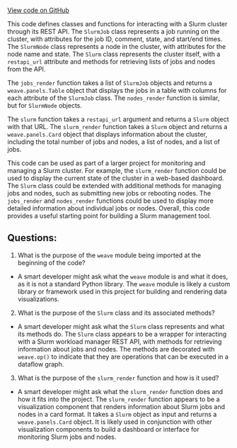 [View code on GitHub](https://github.com/wandb/weave/weave/ecosystem/slurm/ops.py)

This code defines classes and functions for interacting with a Slurm cluster through its REST API. The `SlurmJob` class represents a job running on the cluster, with attributes for the job ID, comment, state, and start/end times. The `SlurmNode` class represents a node in the cluster, with attributes for the node name and state. The `Slurm` class represents the cluster itself, with a `restapi_url` attribute and methods for retrieving lists of jobs and nodes from the API.

The `jobs_render` function takes a list of `SlurmJob` objects and returns a `weave.panels.Table` object that displays the jobs in a table with columns for each attribute of the `SlurmJob` class. The `nodes_render` function is similar, but for `SlurmNode` objects.

The `slurm` function takes a `restapi_url` argument and returns a `Slurm` object with that URL. The `slurm_render` function takes a `Slurm` object and returns a `weave.panels.Card` object that displays information about the cluster, including the total number of jobs and nodes, a list of nodes, and a list of jobs.

This code can be used as part of a larger project for monitoring and managing a Slurm cluster. For example, the `slurm_render` function could be used to display the current state of the cluster in a web-based dashboard. The `Slurm` class could be extended with additional methods for managing jobs and nodes, such as submitting new jobs or rebooting nodes. The `jobs_render` and `nodes_render` functions could be used to display more detailed information about individual jobs or nodes. Overall, this code provides a useful starting point for building a Slurm management tool.
## Questions: 
 1. What is the purpose of the `weave` module being imported at the beginning of the code?
- A smart developer might ask what the `weave` module is and what it does, as it is not a standard Python library. The `weave` module is likely a custom library or framework used in this project for building and rendering data visualizations.

2. What is the purpose of the `Slurm` class and its associated methods?
- A smart developer might ask what the `Slurm` class represents and what its methods do. The `Slurm` class appears to be a wrapper for interacting with a Slurm workload manager REST API, with methods for retrieving information about jobs and nodes. The methods are decorated with `weave.op()` to indicate that they are operations that can be executed in a dataflow graph.

3. What is the purpose of the `slurm_render` function and how is it used?
- A smart developer might ask what the `slurm_render` function does and how it fits into the project. The `slurm_render` function appears to be a visualization component that renders information about Slurm jobs and nodes in a card format. It takes a `Slurm` object as input and returns a `weave.panels.Card` object. It is likely used in conjunction with other visualization components to build a dashboard or interface for monitoring Slurm jobs and nodes.